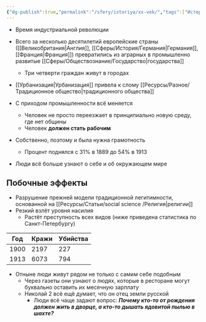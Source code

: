 ```yaml
---
{"dg-publish":true,"permalink":"/sfery/istoriya/xx-vek/","tags":["История"]}
---
```


- Время индустриальной революции 
- Всего за несколько десятилетий европейские страны ([[Великобритания\|Англия]], [[Сферы/История/Германия\|Германия]], [[Франция\|Франция]]) превратились из аграрных в промышленно развитые [[Сферы/Обществознание/Государство\|государства]] 
	- Три четверти граждан живут в городах
- [[Урбанизация\|Урбанизация]] привела к слому [[Ресурсы/Разное/Традиционное общество\|традиционного общества]] 

- С приходом промышленности всё меняется 
	- Человек не просто переезжает в принципиально новую среду, где нет общины
	- Человек **должен стать рабочим** 
- Собственно, поэтому и была нужна грамотность 
	- Процент поднялся с 31% в 1889 до 54% в 1913
- Люди всё больше узнают о себе и об окружающем мире 
## Побочные эффекты 
- Разрушение прежней модели традиционной легитимности, основанной на [[Ресурсы/Статьи/social science /Религия\|религии]]
- Резкий взлёт уровня насилия 
	- Растёт преступность всех видов (ниже приведена статистика по Санкт-Петербургу)

| Год  | Кражи | Убийства |
| ---- | ----- | -------- |
| 1900 | 2197  | 227      |
| 1913 | 6073  | 794      |
- Отныне люди живут рядом не только с самим себе подобным
	- Через газеты они узнают о людях, которые в ресторане могут буквально оставить их месячную зарплату 
	- Николай 2 всё ещё думает, что он отец земли русской 
		- Люди всё чаще задают вопрос: ***Почему кто-то от рождения должен жить в дворце, а кто-то дышать ядовитой пылью в шахте?***


